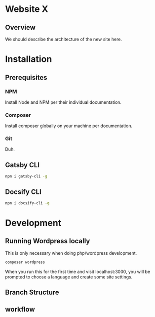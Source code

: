 # Website X

## Overview

We should describe the architecture of the new site here.

# Installation

## Prerequisites

### NPM
Install Node and NPM per their individual documentation.

### Composer
Install composer globally on your machine per documentation.

### Git
Duh.

## Gatsby CLI

```bash
npm i gatsby-cli -g
```

## Docsify CLI

```bash
npm i docsify-cli -g
```

# Development

## Running Wordpress locally

This is only necessary when doing php/wordpress development.

```bash
composer wordpress
```

When you run this for the first time and visit localhost:3000, you will be prompted to choose a language and create some site settings.

## Branch Structure

## workflow